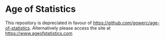 # Age of Statistics

This repository is depreciated in favour of https://github.com/gowerc/age-of-statistics. Alternatively please access the site at https://www.ageofstatistics.com
